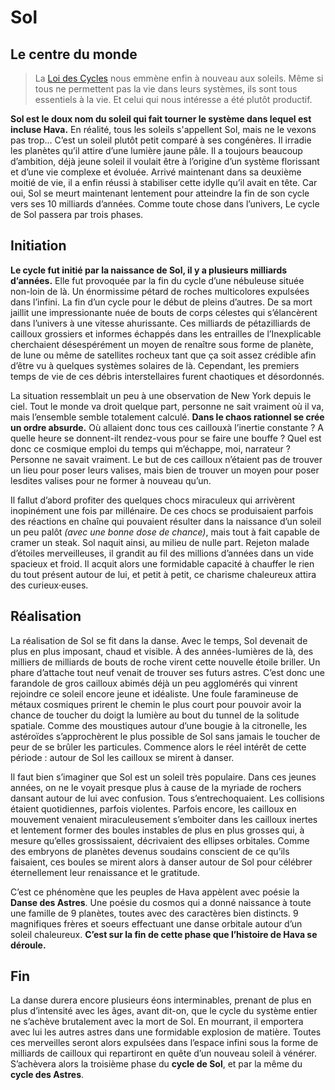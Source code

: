 # Sol

## Le centre du monde

> La [Loi des Cycles](la-loi-des-cycles.md) nous emmène enfin à nouveau aux soleils. Même si tous ne permettent pas la vie dans leurs systèmes, ils sont tous essentiels à la vie. Et celui qui nous intéresse a été plutôt productif.

**Sol est le doux nom du soleil qui fait tourner le système dans lequel est incluse Hava.** En réalité, tous les soleils s'appellent Sol, mais ne le vexons pas trop... C’est un soleil plutôt petit comparé à ses congénères. Il irradie les planètes qu’il attire d’une lumière jaune pâle. Il a toujours beaucoup d’ambition, déjà jeune soleil il voulait être à l’origine d’un système florissant et d’une vie complexe et évoluée. Arrivé maintenant dans sa deuxième moitié de vie, il a enfin réussi à stabiliser cette idylle qu’il avait en tête. Car oui, Sol se meurt maintenant lentement pour atteindre la fin de son cycle vers ses 10 milliards d’années. Comme toute chose dans l’univers, Le cycle de Sol passera par trois phases.

## Initiation

**Le cycle fut initié par la naissance de Sol, il y a plusieurs milliards d’années.** Elle fut provoquée par la fin du cycle d’une nébuleuse située non-loin de là. Un énormissime pétard de roches multicolores expulsées dans l’infini. La fin d’un cycle pour le début de pleins d’autres. De sa mort jaillit une impressionante nuée de bouts de corps célestes qui s’élancèrent dans l’univers à une vitesse ahurissante. Ces milliards de pétazilliards de cailloux grossiers et informes échappés dans les entrailles de l’Inexplicable cherchaient désespérément un moyen de renaître sous forme de planète, de lune ou même de satellites rocheux tant que ça soit assez crédible afin d’être vu à quelques systèmes solaires de là. Cependant, les premiers temps de vie de ces débris interstellaires furent chaotiques et désordonnés.

La situation ressemblait un peu à une observation de New York depuis le ciel. Tout le monde va droit quelque part, personne ne sait vraiment où il va, mais l’ensemble semble totalement calculé. **Dans le chaos rationnel se crée un ordre absurde.** Où allaient donc tous ces caillouxà l’inertie constante ? A quelle heure se donnent-ilt rendez-vous pour se faire une bouffe ? Quel est donc ce cosmique emploi du temps qui m’échappe, moi, narrateur ? Personne ne savait vraiment. Le but de ces cailloux n’étaient pas de trouver un lieu pour poser leurs valises, mais bien de trouver un moyen pour poser lesdites valises pour ne former à nouveau qu’un.

Il fallut d’abord profiter des quelques chocs miraculeux qui arrivèrent inopinément une fois par millénaire. De ces chocs se produisaient parfois des réactions en chaîne qui pouvaient résulter dans la naissance d’un soleil un peu palôt _(avec une bonne dose de chance)_, mais tout à fait capable de cramer un steak. Sol naquit ainsi, au milieu de nulle part. Rejeton malade d’étoiles merveilleuses, il grandit au fil des millions d’années dans un vide spacieux et froid. Il acquit alors une formidable capacité à chauffer le rien du tout présent autour de lui, et petit à petit, ce charisme chaleureux attira des curieux·euses.

## Réalisation

La réalisation de Sol se fit dans la danse. Avec le temps, Sol devenait de plus en plus imposant, chaud et visible. À des années-lumières de là, des milliers de milliards de bouts de roche virent cette nouvelle étoile briller. Un phare d’attache tout neuf venait de trouver ses futurs astres. C’est donc une farandole de gros cailloux abimés déjà un peu agglomérés qui vinrent rejoindre ce soleil encore jeune et idéaliste. Une foule faramineuse de métaux cosmiques prirent le chemin le plus court pour pouvoir avoir la chance de toucher du doigt la lumière au bout du tunnel de la solitude spatiale. Comme des moustiques autour d’une bougie à la citronelle, les astéroïdes s’approchèrent le plus possible de Sol sans jamais le toucher de peur de se brûler les particules. Commence alors le réel intérêt de cette période : autour de Sol les cailloux se mirent à danser.

Il faut bien s’imaginer que Sol est un soleil très populaire. Dans ces jeunes années, on ne le voyait presque plus à cause de la myriade de rochers dansant autour de lui avec confusion. Tous s’entrechoquaient. Les collisions étaient quotidiennes, parfois violentes. Parfois encore, les cailloux en mouvement venaient miraculeusement s’emboiter dans les cailloux inertes et lentement former des boules instables de plus en plus grosses qui, à mesure qu’elles grossissaient, décrivaient des ellipses orbitales. Comme des embryons de planètes devenus soudains conscient de ce qu’ils faisaient, ces boules se mirent alors à danser autour de Sol pour célébrer éternellement leur renaissance et le gratitude.

C’est ce phénomène que les peuples de Hava appèlent avec poésie la **Danse des Astres**. Une poésie du cosmos qui a donné naissance à toute une famille de 9 planètes, toutes avec des caractères bien distincts. 9 magnifiques frères et soeurs effectuant une danse orbitale autour d’un soleil chaleureux. **C’est sur la fin de cette phase que l’histoire de Hava se déroule.**

## Fin

La danse durera encore plusieurs éons interminables, prenant de plus en plus d’intensité avec les âges, avant dit-on, que le cycle du système entier ne s’achève brutalement avec la mort de Sol. En mourrant, il emportera avec lui les autres astres dans une formidable explosion de matière. Toutes ces merveilles seront alors expulsées dans l’espace infini sous la forme de milliards de cailloux qui repartiront en quête d’un nouveau soleil à vénérer. S’achèvera alors la troisième phase du **cycle de Sol**, et par la même du **cycle des Astres**.
